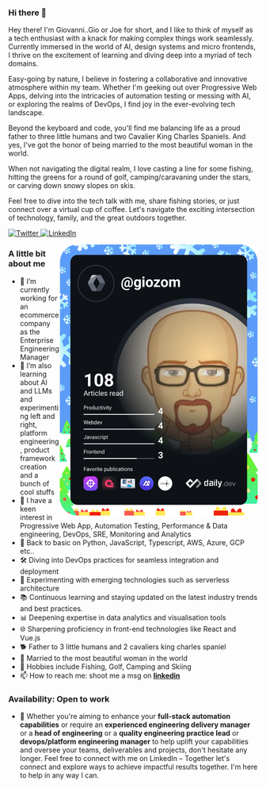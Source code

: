 ### Hi there 👋

Hey there! I'm Giovanni..Gio or Joe for short, and I like to think of myself as a tech enthusiast with a knack for making complex things work seamlessly. Currently immersed in the world of AI, design systems and micro frontends, I thrive on the excitement of learning and diving deep into a myriad of tech domains.

Easy-going by nature, I believe in fostering a collaborative and innovative atmosphere within my team. Whether I'm geeking out over Progressive Web Apps, delving into the intricacies of automation testing or messing with AI, or exploring the realms of DevOps, I find joy in the ever-evolving tech landscape.

Beyond the keyboard and code, you'll find me balancing life as a proud father to three little humans and two Cavalier King Charles Spaniels. And yes, I've got the honor of being married to the most beautiful woman in the world.

When not navigating the digital realm, I love casting a line for some fishing, hitting the greens for a round of golf, camping/caravaning under the stars, or carving down snowy slopes on skis.

Feel free to dive into the tech talk with me, share fishing stories, or just connect over a virtual cup of coffee. Let's navigate the exciting intersection of technology, family, and the great outdoors together.

<div align="left">
  <a href="https://twitter.com/giozom">
    <img
      src="https://img.shields.io/twitter/follow/giozom?label=Twitter&logo=twitter&style=flat-square&color=1da1f2&logoColor=ffffff"
      alt="Twitter"
    />
  </a>
  <a href="https://www.linkedin.com/in/giovanniarsenius/">
    <img
      src="https://img.shields.io/static/v1?logo=linkedin&style=flat-square&color=0072b1&label=LinkedIn&message=%E2%98%86"
      alt="LinkedIn"
    />
  </a>
</div>
  
<a href="https://app.daily.dev/giozom"><img src="https://github.com/giozom/giozom/blob/main/devcard.svg" align="right" width="400" alt="Giovanni's Dev Card"/></a>

### A little bit about me
- 🔭 I’m currently working for an ecommerce company as the Enterprise Engineering Manager
- 🌱 I’m also learning about AI and LLMs and experimenting left and right, platform engineering, product framework creation and a bunch of cool stuffs
- 🌱 I have a keen interest in Progressive Web App, Automation Testing, Performance & Data engineering, DevOps, SRE, Monitoring and Analytics
- 🌱 Back to basic on Python, JavaScript, Typescript, AWS, Azure, GCP etc..
- 🛠️ Diving into DevOps practices for seamless integration and deployment
- 🧪 Experimenting with emerging technologies such as serverless architecture
- 📚 Continuous learning and staying updated on the latest industry trends and best practices.
- 📊 Deepening expertise in data analytics and visualisation tools
- 🌐 Sharpening proficiency in front-end technologies like React and Vue.js
- 🐕 Father to 3 little humans and 2 cavaliers king charles spaniel
- 💍 Married to the most beautiful woman in the world
- 🙉 Hobbies include Fishing, Golf, Camping and Skiing
- 📫 How to reach me: shoot me a msg on **[linkedin](https://www.linkedin.com/in/giovanniarsenius)**

### Availability: Open to work
- 🚀 Whether you're aiming to enhance your **full-stack automation capabilities** or require an **experienced engineering delivery manager** or a **head of engineering** or a **quality engineering practice lead** or **devops/platform engineering manager** to help uplift your capabilities and oversee your teams, deliverables and projects, don't hesitate any longer. Feel free to connect with me on LinkedIn – Together let's connect and explore ways to achieve impactful results together. I'm here to help in any way I can.
